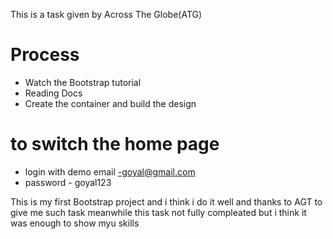 This is a task given by Across The Globe(ATG)
# Process
* Watch the Bootstrap tutorial
* Reading Docs
* Create the container and build the design

  
# to switch the home page 
* login with demo email -goyal@gmail.com
* password - goyal123


This is my first Bootstrap project and i think i do it well and thanks to AGT to give me such task meanwhile this task not fully compleated but i think it was enough to show myu skills 

